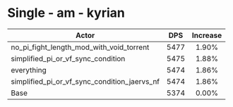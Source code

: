 # Single - am - kyrian
| Actor | DPS | Increase |
|---|:---:|:---:|
|no_pi_fight_length_mod_with_void_torrent|5477|1.90%|
|simplified_pi_or_vf_sync_condition|5475|1.88%|
|everything|5474|1.86%|
|simplified_pi_or_vf_sync_condition_jaervs_nf|5474|1.86%|
|Base|5374|0.00%|

